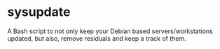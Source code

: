 # sysupdate
A Bash script to not only keep your Debian based servers/workstations updated, but also, remove residuals and keep a track of them.

